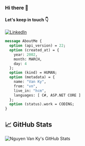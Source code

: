 ### Hi there 👋

#### Let's keep in touch 👇

[![LinkedIn][3]][4]

[3]:  https://img.shields.io/badge/LinkedIn-0077B5?style=for-the-badge&logo=linkedin&logoColor=white
[4]:  https://www.linkedin.com/in/nguynvanky "My LinkedIn Profile"

```proto
message AboutMe {
  option (api_version) = 22;
  option (created_at) = {
    year: 2002,
    month: MARCH,
    day: 4
  };
  option (kind) = HUMAN;
  option (metadata) = {
    name: "Van Ky",
    from: "vn",
    live_in: "hcm",
    languages: [ C#, ASP.NET CORE ]
  };
  option (status).work = CODING;
}
```
## 📈 GitHub Stats

![Nguyen Van Ky's GitHub Stats](https://github-readme-stats.vercel.app/api?username=nguynvanky)

